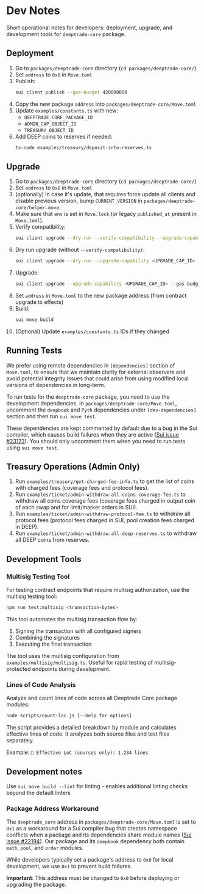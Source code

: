 # Dev Notes

Short operational notes for developers: deployment, upgrade, and development tools for `deeptrade-core` package.

## Deployment

1. Go to `packages/deeptrade-core` directory (`cd packages/deeptrade-core/`)
2. Set `address` to `0x0` in `Move.toml`
3. Publish:
   ```bash
   sui client publish --gas-budget 420000000
   ```
4. Copy the new package `address` into `packages/deeptrade-core/Move.toml`
5. Update `examples/constants.ts` with new:
   - `DEEPTRADE_CORE_PACKAGE_ID`
   - `ADMIN_CAP_OBJECT_ID`
   - `TREASURY_OBJECT_ID`
6. Add DEEP coins to reserves if needed:
   ```bash
   ts-node examples/treasury/deposit-into-reserves.ts
   ```

## Upgrade

1. Go to `packages/deeptrade-core` directory (`cd packages/deeptrade-core/`)
2. Set `address` to `0x0` in `Move.toml`
3. (optionally) In case it's update, that requires force update all clients and disable previous version, bump `CURRENT_VERSION` in `packages/deeptrade-core/helper.move`.
4. Make sure that `env` is set in `Move.lock` (or legacy `published_at` present in `Move.toml`).
5. Verify compatibility:
   ```bash
   sui client upgrade --dry-run --verify-compatibility --upgrade-capability <UPGRADE_CAP_ID> --gas-budget 1000000000
   ```
6. Dry run upgrade (without `--verify-compatibility`):
   ```bash
   sui client upgrade --dry-run --upgrade-capability <UPGRADE_CAP_ID> --gas-budget 1000000000
   ```
7. Upgrade:
   ```bash
   sui client upgrade --upgrade-capability <UPGRADE_CAP_ID> --gas-budget 1000000000
   ```
8. Set `address` in `Move.toml` to the new package address (from contract upgrade tx effects)
9. Build:
   ```bash
   sui move build
   ```
10. (Optional) Update `examples/constants.ts` IDs if they changed

## Running Tests

We prefer using remote dependencies in `[dependencies]` section of `Move.toml`, to ensure that we maintain clarity for external observers and avoid potential integrity issues that could arise from using modified local versions of dependencies in long-term.

To run tests for the `deeptrade-core` package, you need to use the development dependencies. In `packages/deeptrade-core/Move.toml`, uncomment the `deepbook` and `Pyth` dependencies under `[dev-dependencies]` section and then run `sui move test`.

These dependencies are kept commented by default due to a bug in the Sui compiler, which causes build failures when they are active ([Sui issue #23173](https://github.com/MystenLabs/sui/issues/23173)). You should only uncomment them when you need to run tests using `sui move test`.

## Treasury Operations (Admin Only)

1. Run `examples/treasury/get-charged-fee-info.ts` to get the list of coins with charged fees (coverage fees and protocol fees).
2. Run `examples/ticket/admin-withdraw-all-coins-coverage-fee.ts` to withdraw all coins coverage fees (coverage fees charged in output coin of each swap and for limit/market orders in SUI).
3. Run `examples/ticket/admin-withdraw-protocol-fee.ts` to withdraw all protocol fees (protocol fees charged in SUI, pool creation fees charged in DEEP).
4. Run `examples/ticket/admin-withdraw-all-deep-reserves.ts` to withdraw all DEEP coins from reserves.

## Development Tools

### Multisig Testing Tool

For testing contract endpoints that require multisig authorization, use the multisig testing tool:

```bash
npm run test:multisig <transaction-bytes>
```

This tool automates the multisig transaction flow by:

1. Signing the transaction with all configured signers
2. Combining the signatures
3. Executing the final transaction

The tool uses the multisig configuration from `examples/multisig/multisig.ts`. Useful for rapid testing of multisig-protected endpoints during development.

### Lines of Code Analysis

Analyze and count lines of code across all Deeptrade Core package modules:

```bash
node scripts/count-loc.js [--help for options]
```

The script provides a detailed breakdown by module and calculates effective lines of code. It analyzes both source files and test files separately.

Example: `🎯 Effective LoC (sources only): 1,234 lines`

## Development notes

Use `sui move build --lint` for linting - enables additional linting checks beyond the default linters

### Package Address Workaround

The `deeptrade_core` address in `packages/deeptrade-core/Move.toml` is set to `0x1` as a workaround for a Sui compiler bug that creates namespace conflicts when a package and its dependencies share module names ([Sui issue #22194](https://github.com/MystenLabs/sui/issues/22194)). Our package and its `deepbook` dependency both contain `math`, `pool`, and `order` modules.

While developers typically set a package's address to `0x0` for local development, we use `0x1` to prevent build failures.

**Important**: This address must be changed to `0x0` before deploying or upgrading the package.
